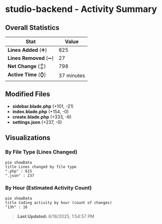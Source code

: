 # studio-backend - Activity Summary 

## Overall Statistics

| Stat                   | Value                                                             |
| ---------------------- | ----------------------------------------------------------------- |
| **Lines Added** (➕)   | 825                                          |
| **Lines Removed** (➖) | 27                                        |
| **Net Change** (↕)    | 798                |
| **Active Time** (⌚)   | 37 minutes |


## Modified Files
- **sidebar.blade.php** (+101, -21)
- **index.blade.php** (+154, -0)
- **create.blade.php** (+333, -6)
- **settings.json** (+237, -0)

## Visualizations

### By File Type (Lines Changed)

```mermaid
pie showData
title Lines changed by file type
".php" : 615
".json" : 237
```

### By Hour (Estimated Activity Count)

```mermaid
pie showData
title Coding activity by hour (count of changes)
"13h" : 16
```


> **Last Updated:** 6/16/2025, 1:54:57 PM